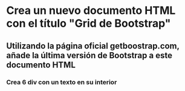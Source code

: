 # Crea un nuevo documento HTML con el título "Grid de Bootstrap"

## Utilizando la página oficial getboostrap.com, añade la última versión de Bootstrap a este documento HTML

### Crea 6 div con un texto en su interior